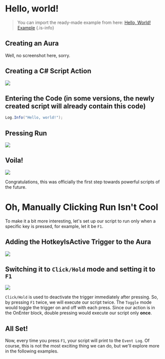 # Hello, world!

> You can import the ready-made example from here: [Hello, World! Example](https://eu.eyeauras.net/share/S20240223231508UC4AdkJYNJjI)
{.is-info}

## Creating an Aura
Well, no screenshot here, sorry.

## Creating a C# Script Action
![](https://i.imgur.com/mz7CUzL.png)

## Entering the Code (in some versions, the newly created script will already contain this code)
```csharp
Log.Info("Hello, world!");
```

## Pressing Run
![](https://i.imgur.com/VP8JnWk.png)

## Voila!
![](https://i.imgur.com/JeZXXU8.png)

Congratulations, this was officially the first step towards powerful scripts of the future.

# Oh, Manually Clicking Run Isn't Cool
To make it a bit more interesting, let's set up our script to run only when a specific key is pressed, for example, let it be `F1`.

## Adding the HotkeyIsActive Trigger to the Aura
![](https://i.imgur.com/j7ma0e1.png)

## Switching it to `Click/Hold` mode and setting it to `F1`
![](https://i.imgur.com/s3eKrnp.png)

`Click/Hold` is used to deactivate the trigger immediately after pressing. So, by pressing `F1` twice, we will execute our script twice. The `Toggle` mode would toggle the trigger on and off with each press. Since our action is in the OnEnter block, double pressing would execute our script only **once**.

## All Set!
Now, every time you press `F1`, your script will print to the `Event Log`. Of course, this is not the most exciting thing we can do, but we'll explore more in the following examples.